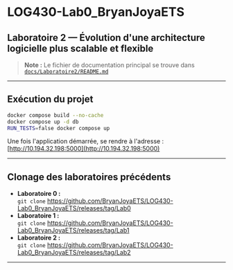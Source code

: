 # LOG430-Lab0_BryanJoyaETS

## Laboratoire 2 — Évolution d'une architecture logicielle plus scalable et flexible

> **Note :** Le fichier de documentation principal se trouve dans  
> [`docs/Laboratoire2/README.md`](docs/Laboratoire2/README.md)

---

## Exécution du projet

```bash
docker compose build --no-cache
docker compose up -d db
RUN_TESTS=false docker compose up
```

Une fois l'application démarrée, se rendre à l'adresse :  
[http://10.194.32.198:5000](http://10.194.32.198:5000)

---

## Clonage des laboratoires précédents

- **Laboratoire 0 :**  
  `git clone` https://github.com/BryanJoyaETS/LOG430-Lab0_BryanJoyaETS/releases/tag/Lab0
- **Laboratoire 1 :**  
  `git clone` https://github.com/BryanJoyaETS/LOG430-Lab0_BryanJoyaETS/releases/tag/Lab1
- **Laboratoire 2 :**  
  `git clone` https://github.com/BryanJoyaETS/LOG430-Lab0_BryanJoyaETS/releases/tag/Lab2
---